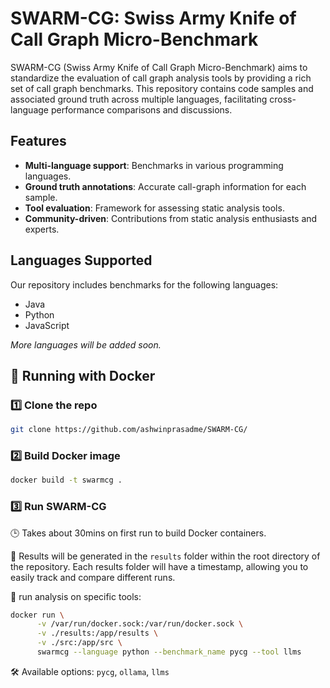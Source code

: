 # SWARM-CG: Swiss Army Knife of Call Graph Micro-Benchmark

SWARM-CG (Swiss Army Knife of Call Graph Micro-Benchmark) aims to standardize the evaluation of call graph analysis tools by providing a rich set of call graph benchmarks. This repository contains code samples and associated ground truth across multiple languages, facilitating cross-language performance comparisons and discussions.

## Features

- **Multi-language support**: Benchmarks in various programming languages.
- **Ground truth annotations**: Accurate call-graph information for each sample.
- **Tool evaluation**: Framework for assessing static analysis tools.
- **Community-driven**: Contributions from static analysis enthusiasts and experts.

## Languages Supported

Our repository includes benchmarks for the following languages:

- Java
- Python
- JavaScript

*More languages will be added soon.*


## :whale: Running with Docker

### 1️⃣ Clone the repo

```bash
git clone https://github.com/ashwinprasadme/SWARM-CG/
```

### 2️⃣ Build Docker image

```bash
docker build -t swarmcg .
```

### 3️⃣ Run SWARM-CG

🕒 Takes about 30mins on first run to build Docker containers.

📂 Results will be generated in the `results` folder within the root directory of the repository.
Each results folder will have a timestamp, allowing you to easily track and compare different runs.

🔧 run analysis on specific tools:

```bash
docker run \
      -v /var/run/docker.sock:/var/run/docker.sock \
      -v ./results:/app/results \
      -v ./src:/app/src \
      swarmcg --language python --benchmark_name pycg --tool llms 
```

🛠️ Available options: `pycg`, `ollama`, `llms`
